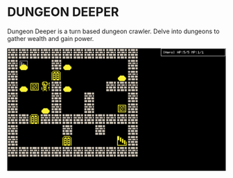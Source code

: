 # DUNGEON DEEPER

Dungeon Deeper is a turn based dungeon crawler.
Delve into dungeons to gather wealth and gain power.

![Screenshot](screenshot.png)